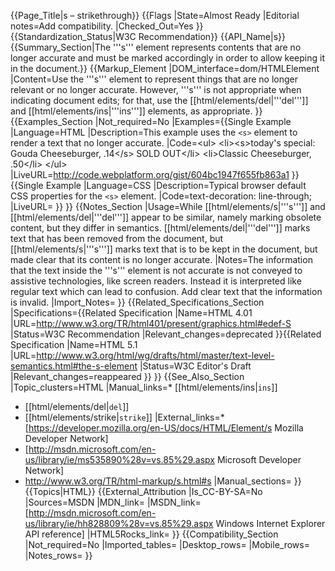 {{Page_Title|s – strikethrough}}
{{Flags
|State=Almost Ready
|Editorial notes=Add compatibility.
|Checked_Out=Yes
}}
{{Standardization_Status|W3C Recommendation}}
{{API_Name|s}}
{{Summary_Section|The '''s''' element represents contents that are no longer accurate and must be marked accordingly in order to allow keeping it in the document.}}
{{Markup_Element
|DOM_interface=dom/HTMLElement
|Content=Use the '''s''' element to represent things that are no longer relevant or no longer accurate. However, '''s''' is not appropriate when indicating document edits; for that, use the [[html/elements/del|'''del''']] and [[html/elements/ins|'''ins''']] elements, as appropriate.
}}
{{Examples_Section
|Not_required=No
|Examples={{Single Example
|Language=HTML
|Description=This example uses the <code>&lt;s&gt;</code> element to render a text that no longer accurate.
|Code=&lt;ul&gt;
  &lt;li&gt;&lt;s&gt;today's special: Gouda Cheeseburger, .14&lt;/s&gt; SOLD OUT&lt;/li&gt;
  &lt;li&gt;Classic Cheeseburger, .50&lt;/li&gt;
&lt;/ul&gt;
|LiveURL=http://code.webplatform.org/gist/604bc1947f655fb863a1
}}{{Single Example
|Language=CSS
|Description=Typical browser default CSS properties for the <code>&lt;s&gt;</code> element.
|Code=text-decoration: line-through;
|LiveURL=
}}
}}
{{Notes_Section
|Usage=While [[html/elements/s|'''s''']] and [[html/elements/del|'''del''']] appear to be similar, namely marking obsolete content, but they differ in semantics. [[html/elements/del|'''del''']] marks text that has been removed from the document, but [[html/elements/s|'''s''']] marks text that is to be kept in the document, but made clear that its content is no longer accurate.
|Notes=The information that the text inside the '''s''' element is not accurate is not conveyed to assistive technologies, like screen readers. Instead it is interpreted like regular text which can lead to confusion. Add clear text that the information is invalid.
|Import_Notes=
}}
{{Related_Specifications_Section
|Specifications={{Related Specification
|Name=HTML 4.01
|URL=http://www.w3.org/TR/html401/present/graphics.html#edef-S
|Status=W3C Recommendation
|Relevant_changes=deprecated
}}{{Related Specification
|Name=HTML 5.1
|URL=http://www.w3.org/html/wg/drafts/html/master/text-level-semantics.html#the-s-element
|Status=W3C Editor's Draft
|Relevant_changes=reappeared
}}
}}
{{See_Also_Section
|Topic_clusters=HTML
|Manual_links=* [[html/elements/ins|<code>ins</code>]]
* [[html/elements/del|<code>del</code>]]
* [[html/elements/strike|<code>strike</code>]]
|External_links=* [https://developer.mozilla.org/en-US/docs/HTML/Element/s Mozilla Developer Network]
* [http://msdn.microsoft.com/en-us/library/ie/ms535890%28v=vs.85%29.aspx Microsoft Developer Network]
* http://www.w3.org/TR/html-markup/s.html#s
|Manual_sections=
}}
{{Topics|HTML}}
{{External_Attribution
|Is_CC-BY-SA=No
|Sources=MSDN
|MDN_link=
|MSDN_link=[http://msdn.microsoft.com/en-us/library/ie/hh828809%28v=vs.85%29.aspx Windows Internet Explorer API reference]
|HTML5Rocks_link=
}}
{{Compatibility_Section
|Not_required=No
|Imported_tables=
|Desktop_rows=
|Mobile_rows=
|Notes_rows=
}}